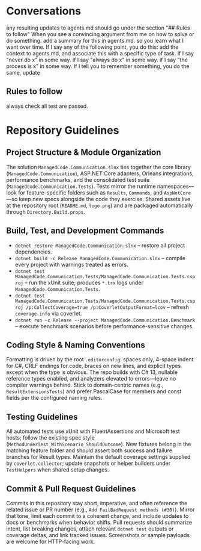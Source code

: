 # Conversations
any resulting updates to agents.md should go under the section "## Rules to follow"
When you see a convincing argument from me on how to solve or do something. add a summary for this in agents.md. so you learn what I want over time.
If I say any of the following point, you do this: add the context to agents.md, and associate this with a specific type of task.
if I say "never do x" in some way.
if I say "always do x" in some way.
if I say "the process is x" in some way.
If I tell you to remember something, you do the same, update


## Rules to follow
always check all test are passed.

# Repository Guidelines

## Project Structure & Module Organization
The solution `ManagedCode.Communication.slnx` ties together the core library (`ManagedCode.Communication`), ASP.NET Core adapters, Orleans integrations, performance benchmarks, and the consolidated test suite (`ManagedCode.Communication.Tests`). Tests mirror the runtime namespaces—look for feature-specific folders such as `Results`, `Commands`, and `AspNetCore`—so keep new specs alongside the code they exercise. Shared assets live at the repository root (`README.md`, `logo.png`) and are packaged automatically through `Directory.Build.props`.

## Build, Test, and Development Commands
- `dotnet restore ManagedCode.Communication.slnx` – restore all project dependencies.
- `dotnet build -c Release ManagedCode.Communication.slnx` – compile every project with warnings treated as errors.
- `dotnet test ManagedCode.Communication.Tests/ManagedCode.Communication.Tests.csproj` – run the xUnit suite; produces `*.trx` logs under `ManagedCode.Communication.Tests`.
- `dotnet test ManagedCode.Communication.Tests/ManagedCode.Communication.Tests.csproj /p:CollectCoverage=true /p:CoverletOutputFormat=lcov` – refresh `coverage.info` via coverlet.
- `dotnet run -c Release --project ManagedCode.Communication.Benchmark` – execute benchmark scenarios before performance-sensitive changes.

## Coding Style & Naming Conventions
Formatting is driven by the root `.editorconfig`: spaces only, 4-space indent for C#, CRLF endings for code, braces on new lines, and explicit types except when the type is obvious. The repo builds with C# 13, nullable reference types enabled, and analyzers elevated to errors—leave no compiler warnings behind. Stick to domain-centric names (e.g., `ResultExtensionsTests`) and prefer PascalCase for members and const fields per the configured naming rules.

## Testing Guidelines
All automated tests use xUnit with FluentAssertions and Microsoft test hosts; follow the existing spec style (`MethodUnderTest_WithScenario_ShouldOutcome`). New fixtures belong in the matching feature folder and should assert both success and failure branches for Result types. Maintain the default coverage settings supplied by `coverlet.collector`; update snapshots or helper builders under `TestHelpers` when shared setup changes.

## Commit & Pull Request Guidelines
Commits in this repository stay short, imperative, and often reference the related issue or PR number (e.g., `Add FailBadRequest methods (#30)`). Mirror that tone, limit each commit to a coherent change, and include updates to docs or benchmarks when behavior shifts. Pull requests should summarize intent, list breaking changes, attach relevant `dotnet test` outputs or coverage deltas, and link tracked issues. Screenshots or sample payloads are welcome for HTTP-facing work.
